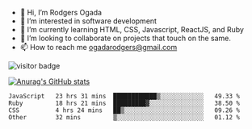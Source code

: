 - 👋 Hi, I’m Rodgers Ogada
- 👀 I’m interested in software development
- 🌱 I’m currently learning HTML, CSS, Javascript, ReactJS, and Ruby
- 💞️ I’m looking to collaborate on projects that touch on the same.
- 📫 How to reach me ogadarodgers@gmail.com

![visitor badge](https://visitor-badge.glitch.me/badge?page_id=ogada-otieno.visitor-badge)

[![Anurag's GitHub stats](https://github-readme-stats.vercel.app/api?username=ogada-otieno)](https://github.com/anuraghazra/github-readme-stats) 
<!--START_SECTION:waka-->

```text
JavaScript   23 hrs 31 mins  ████████████▒░░░░░░░░░░░░   49.33 %
Ruby         18 hrs 21 mins  █████████▓░░░░░░░░░░░░░░░   38.50 %
CSS          4 hrs 24 mins   ██▒░░░░░░░░░░░░░░░░░░░░░░   09.26 %
Other        32 mins         ▒░░░░░░░░░░░░░░░░░░░░░░░░   01.12 %
```

<!--END_SECTION:waka-->

<!---
ogada-otieno/ogada-otieno is a ✨ special ✨ repository because its `README.md` (this file) appears on your GitHub profile.
You can click the Preview link to take a look at your changes.
--->
